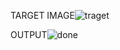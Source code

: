 TARGET IMAGE![traget](https://github.com/krish02416/Playcss/assets/84865439/abe63032-d275-4690-b625-1f01bb78ef6f)

OUTPUT![done](https://github.com/krish02416/Playcss/assets/84865439/0ec9add1-e630-4731-97c0-7684d7c020cf)

